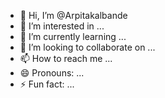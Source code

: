 - 👋 Hi, I’m @Arpitakalbande
- 👀 I’m interested in ...
- 🌱 I’m currently learning ...
- 💞️ I’m looking to collaborate on ...
- 📫 How to reach me ...
- 😄 Pronouns: ...
- ⚡ Fun fact: ...

<!---
Arpitakalbande/Arpitakalbande is a ✨ special ✨ repository because its `README.md` (this file) appears on your GitHub profile.
You can click the Preview link to take a look at your changes.
--->
